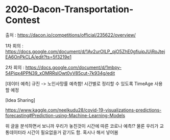 # 2020-Dacon-Transportation-Contest

출처 : https://dacon.io/competitions/official/235622/overview/

1차 회의 : https://docs.google.com/document/d/1Av2urOILP_qjO5ZhE0gfiuipJUjRoJtejEA6OnPkCLA/edit?ts=5f3219e1

2차 회의 : https://docs.google.com/document/d/1mbpy-54Pjqx4PPN39_xOMRRslOwt0yV85cut-7k934g/edit 

[데이터 예측]
규진 -> 노인사망률 예측함! 시간별로 정리할 수 있도록 TimeAge 사용할 예정

[Idea Sharing]

https://www.kaggle.com/neelkudu28/covid-19-visualizations-predictions-forecasting#Prediction-using-Machine-Learning-Models

위 글을 분석하면서 보니까 우리가 놓친것이 시간에 따른 코로나 예측!? 물론 우리가 교통데이터라 시간이 필요없을거 같기도 함. 혹시나 해서 넣어봄
